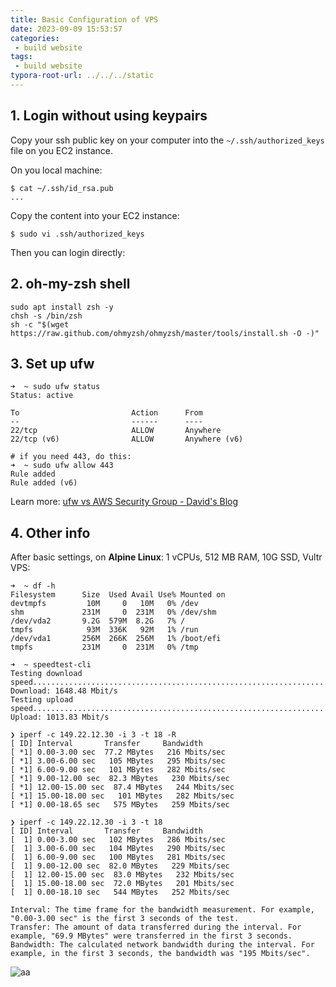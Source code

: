 ```yaml
---
title: Basic Configuration of VPS
date: 2023-09-09 15:53:57
categories:
 - build website
tags:
 - build website
typora-root-url: ../../../static
---
```


## 1. Login without using keypairs

Copy your ssh public key on your computer into the `~/.ssh/authorized_keys` file on you EC2 instance. 

On you local machine:

```shell
$ cat ~/.ssh/id_rsa.pub 
...
```

Copy the content into your EC2 instance:

```shell
$ sudo vi .ssh/authorized_keys
```

Then you can login directly:

## 2. oh-my-zsh shell

```shell
sudo apt install zsh -y
chsh -s /bin/zsh
sh -c "$(wget https://raw.github.com/ohmyzsh/ohmyzsh/master/tools/install.sh -O -)"
```

## 3. Set up ufw 

```shell
➜  ~ sudo ufw status
Status: active

To                         Action      From
--                         ------      ----
22/tcp                     ALLOW       Anywhere
22/tcp (v6)                ALLOW       Anywhere (v6)

# if you need 443, do this:
➜  ~ sudo ufw allow 443
Rule added
Rule added (v6)
```

Learn more: [ufw vs AWS Security Group - David's Blog](https://davidzhu.xyz/post/build-website/006-ufw-aws-sg/)

## 4. Other info

After basic settings, on **Alpine Linux**: 1 vCPUs, 512 MB RAM, 10G SSD, Vultr VPS:

```
➜  ~ df -h
Filesystem      Size  Used Avail Use% Mounted on
devtmpfs         10M     0   10M   0% /dev
shm             231M     0  231M   0% /dev/shm
/dev/vda2       9.2G  579M  8.2G   7% /
tmpfs            93M  336K   92M   1% /run
/dev/vda1       256M  266K  256M   1% /boot/efi
tmpfs           231M     0  231M   0% /tmp

➜  ~ speedtest-cli
Testing download speed................................................................................
Download: 1648.48 Mbit/s
Testing upload speed......................................................................................................
Upload: 1013.83 Mbit/s

❯ iperf -c 149.22.12.30 -i 3 -t 18 -R
[ ID] Interval       Transfer     Bandwidth
[ *1] 0.00-3.00 sec  77.2 MBytes   216 Mbits/sec
[ *1] 3.00-6.00 sec   105 MBytes   295 Mbits/sec
[ *1] 6.00-9.00 sec   101 MBytes   282 Mbits/sec
[ *1] 9.00-12.00 sec  82.3 MBytes   230 Mbits/sec
[ *1] 12.00-15.00 sec  87.4 MBytes   244 Mbits/sec
[ *1] 15.00-18.00 sec   101 MBytes   282 Mbits/sec
[ *1] 0.00-18.65 sec   575 MBytes   259 Mbits/sec

❯ iperf -c 149.22.12.30 -i 3 -t 18
[ ID] Interval       Transfer     Bandwidth
[  1] 0.00-3.00 sec   102 MBytes   286 Mbits/sec
[  1] 3.00-6.00 sec   104 MBytes   290 Mbits/sec
[  1] 6.00-9.00 sec   100 MBytes   281 Mbits/sec
[  1] 9.00-12.00 sec  82.0 MBytes   229 Mbits/sec
[  1] 12.00-15.00 sec  83.0 MBytes   232 Mbits/sec
[  1] 15.00-18.00 sec  72.0 MBytes   201 Mbits/sec
[  1] 0.00-18.10 sec   544 MBytes   252 Mbits/sec

Interval: The time frame for the bandwidth measurement. For example, "0.00-3.00 sec" is the first 3 seconds of the test.
Transfer: The amount of data transferred during the interval. For example, "69.9 MBytes" were transferred in the first 3 seconds.
Bandwidth: The calculated network bandwidth during the interval. For example, in the first 3 seconds, the bandwidth was "195 Mbits/sec".
```

![aa](/005-vps-basic-config/aa.png)
